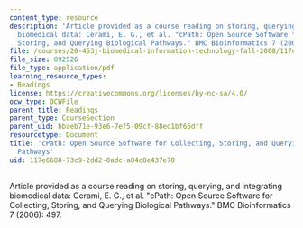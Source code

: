 ```yaml
---
content_type: resource
description: 'Article provided as a course reading on storing, querying, and integrating
  biomedical data: Cerami, E. G., et al. "cPath: Open Source Software for Collecting,
  Storing, and Querying Biological Pathways." BMC Bioinformatics 7 (2006): 497.'
file: /courses/20-453j-biomedical-information-technology-fall-2008/117e668873c92dd20adca84c8e437e70_cerami_bmc.pdf
file_size: 892526
file_type: application/pdf
learning_resource_types:
- Readings
license: https://creativecommons.org/licenses/by-nc-sa/4.0/
ocw_type: OCWFile
parent_title: Readings
parent_type: CourseSection
parent_uid: bbaeb71e-93e6-7ef5-09cf-88ed1bf66dff
resourcetype: Document
title: 'cPath: Open Source Software for Collecting, Storing, and Querying Biological
  Pathways'
uid: 117e6688-73c9-2dd2-0adc-a84c8e437e70
---
```

Article provided as a course reading on storing, querying, and integrating biomedical data: Cerami, E. G., et al. "cPath: Open Source Software for Collecting, Storing, and Querying Biological Pathways." BMC Bioinformatics 7 (2006): 497.